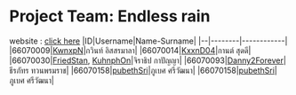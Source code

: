 # Project Team: Endless rain
website : [click here](https://project-pscp.vercel.app/)
|ID|Username|Name-Surname|
|--|--------|------------|
|66070009|[KwnxpN](https://github.com/KwnxpN)|กวินท์ อิสสรมาลา|
|66070014|[KxxnD04](https://github.com/kxxnD04)|กานต์ สุดดี|
|66070030|[FriedStan](https://github.com/FriedStan), [KuhnphOn](https://github.com/KuhnphOn)|จิราธิป กาปัญญา|
|66070093|[Danny2Forever](https://github.com/Danny2Forever)|ธีรภัทร ทวนพรมราช|
|66070158|[pubethSri](https://github.com/pubethSri)|ภูเบศ ศรีวัฒนา|
|66070158|[pubethSri](https://github.com/pubethSri)|ภูเบศ ศรีวัฒนา|
